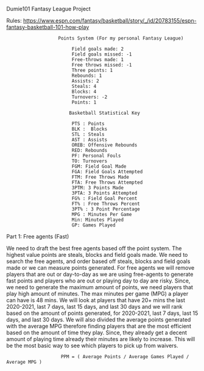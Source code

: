 Dumie101 Fantasy League Project


Rules: https://www.espn.com/fantasy/basketball/story/_/id/20783155/espn-fantasy-basketball-101-how-play

					   Points System (For my personal Fantasy League)
					   
							Field goals made: 2 
							Field goals missed: -1
							Free-throws made: 1
							Free throws missed: -1
							Three points: 1
							Rebounds: 1
							Assists: 2
							Steals: 4
							Blocks: 4
							Turnovers: -2
							Points: 1

						   Basketball Statistical Key 
						
							PTS : Points
							BLK :  Blocks
							STL : Steals
							AST : Assists 
							OREB: Offensive Rebounds
							RED: Rebounds
							PF: Personal Fouls 
							TO: Turnovers
							FGM: Field Goal Made
							FGA: Field Goals Attempted 
							FTM: Free Throws Made
							FTA: Free Throws Attempted
							3PTM: 3 Points Made 
							3PTA: 3 Points Attempted
							FG% : Field Goal Percent 
							FT% : Free Throws Percent 
							3PT% : 3 Point Percentage 
							MPG : Minutes Per Game 
							Min: Minutes Played
							GP: Games Played



Part 1: Free agents (Fast)

We need to draft the best free agents based off the point system. The highest value points are steals, blocks and 
field goals made. We need to search the free agents, and order based off steals, blocks and field goals made or we 
can measure points generated. For free agents we will remove players that are out or day-to-day as we are using free-agents 
to generate fast points and players who are out or playing day to day are risky. Since, we need to generate the maximum amount of points, 
we need players that play high amount of minutes. The max minutes per game (MPG) a player can have is 48 mins. We will look at players that have 
20+ mins the last 2020-2021, last 7 days, last 15 days, and last 30 days and we will rank based on the amount of points generated, for 2020-2021, last 7 days, last 15 days, and last 30 days. We will also  divided the average points generated with the average MPG therefore finding players that are the most efficient based on the amount of time they play. Since, they already get a decent amount of playing time already their minutes are likely to increase. This will be the most basic way to see which players to pick up from waivers. 

				        PPM = ( Average Points / Average Games Played / Average MPG ) 
        
